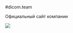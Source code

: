 #dicom.team

Официальный сайт компании

![](https://pandao.github.io/editor.md/images/logos/editormd-logo-180x180.png)
